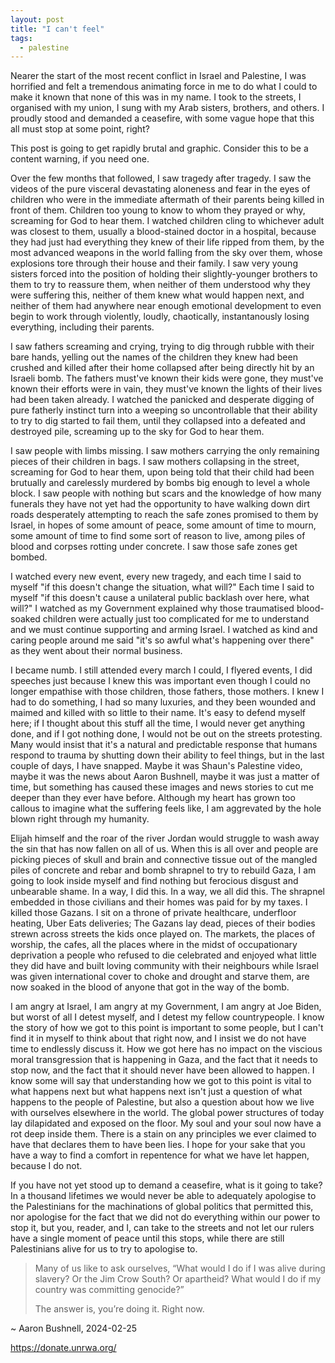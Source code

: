 ```yaml
---
layout: post
title: "I can't feel"
tags:
  - palestine
---
```


Nearer the start of the most recent conflict in Israel and Palestine, I was
horrified and felt a tremendous animating force in me to do what I could to
make it known that none of this was in my name. I took to the streets, I
organised with my union, I sung with my Arab sisters, brothers, and others. I
proudly stood and demanded a ceasefire, with some vague hope that this all
must stop at some point, right?

This post is going to get rapidly brutal and graphic. Consider this to be a
content warning, if you need one.

Over the few months that followed, I saw tragedy after tragedy. I saw the
videos of the pure visceral devastating aloneness and fear in the eyes of
children who were in the immediate aftermath of their parents being
killed in front of them. Children too young to know to whom they prayed or
why, screaming for God to hear them. I watched children cling to whichever
adult was closest to them, usually a blood-stained doctor in a hospital,
because they had just had everything they knew of their life ripped from them,
by the most advanced weapons in the world falling from the sky over them,
whose explosions tore through their house and their family. I saw very young
sisters forced into the position of holding their slightly-younger brothers to
them to try to reassure them, when neither of them understood why they were
suffering this, neither of them knew what would happen next, and neither of
them had anywhere near enough emotional development to even begin to work
through violently, loudly, chaotically, instantanously losing everything,
including their parents.

I saw fathers screaming and crying, trying to dig through rubble with their
bare hands, yelling out the names of the children they knew had been crushed
and killed after their home collapsed after being directly hit by an Israeli
bomb. The fathers must've known their kids were gone, they must've known their
efforts were in vain, they must've known the lights of their lives had been
taken already. I watched the panicked and desperate digging of pure fatherly
instinct turn into a weeping so uncontrollable that their ability to try to
dig started to fail them, until they collapsed into a defeated and destroyed
pile, screaming up to the sky for God to hear them.

I saw people with limbs missing. I saw mothers carrying the only remaining
pieces of their children in bags. I saw mothers collapsing in the street,
screaming for God to hear them, upon being told that their child had been
brutually and carelessly murdered by bombs big enough to level a whole block.
I saw people with nothing but scars and the knowledge of how many funerals
they have not yet had the opportunity to have walking down dirt roads
desperately attempting to reach the safe zones promised to them by Israel, in
hopes of some amount of peace, some amount of time to mourn, some amount of
time to find some sort of reason to live, among piles of blood and corpses
rotting under concrete. I saw those safe zones get bombed.

I watched every new event, every new tragedy, and each time I said to myself
"if this doesn't change the situation, what will?" Each time I said to myself
"if this doesn't cause a unilateral public backlash over here, what will?" I
watched as my Government explained why those traumatised blood-soaked children
were actually just too complicated for me to understand and we must continue
supporting and arming Israel. I watched as kind and caring people around me
said "it's so awful what's happening over there" as they went about their
normal business.

I became numb. I still attended every march I could, I flyered events, I did
speeches just because I knew this was important even though I could no longer
empathise with those children, those fathers, those mothers. I knew I had to
do something, I had so many luxuries, and they been wounded and maimed and
killed with so little to their name. It's easy to defend myself here; if I
thought about this stuff all the time, I would never get anything done, and if
I got nothing done, I would not be out on the streets protesting. Many would
insist that it's a natural and predictable response that humans respond to
trauma by shutting down their ability to feel things, but in the last couple
of days, I have snapped. Maybe it was Shaun's Palestine video, maybe it was
the news about Aaron Bushnell, maybe it was just a matter of time, but
something has caused these images and news stories to cut me deeper than they
ever have before. Although my heart has grown too callous to imagine what the
suffering feels like, I am aggrevated by the hole blown right through my
humanity.

Elijah himself and the roar of the river Jordan would struggle to wash away
the sin that has now fallen on all of us. When this is all over and people are
picking pieces of skull and brain and connective tissue out of the mangled
piles of concrete and rebar and bomb shrapnel to try to rebuild Gaza, I am
going to look inside myself and find nothing but ferocious disgust and
unbearable shame. In a way, I did this. In a way, we all did this. The
shrapnel embedded in those civilians and their homes was paid for by my taxes.
I killed those Gazans. I sit on a throne of private healthcare, underfloor
heating, Uber Eats deliveries; The Gazans lay dead, pieces of their bodies
strewn across streets the kids once played on. The markets, the places of
worship, the cafes, all the places where in the midst of occupationary
deprivation a people who refused to die celebrated and enjoyed what little
they did have and built loving community with their neighbours while Israel
was given international cover to choke and drought and starve them, are now
soaked in the blood of anyone that got in the way of the bomb.

I am angry at Israel, I am angry at my Government, I am angry at Joe Biden,
but worst of all I detest myself, and I detest my fellow countrypeople. I know
the story of how we got to this point is important to some people, but I
can't find it in myself to think about that right now, and I insist we do not
have time to endlessly discuss it. How we got here has no impact on the
viscious moral transgression that is happening in Gaza, and the fact that it
needs to stop now, and the fact that it should never have been allowed to
happen. I know some will say that understanding how we got to this point is
vital to what happens next but what happens next isn't just a question of what
happens to the people of Palestine, but also a question about how we live with
ourselves elsewhere in the world. The global power structures of today lay
dilapidated and exposed on the floor. My soul and your soul now have a rot
deep inside them. There is a stain on any principles we ever claimed to have
that declares them to have been lies. I hope for your sake that you have a way
to find a comfort in repentence for what we have let happen, because I do not.

If you have not yet stood up to demand a ceasefire, what is it going to take?
In a thousand lifetimes we would never be able to adequately apologise to the
Palestinians for the machinations of global politics that permitted this, nor
apologise for the fact that we did not do everything within our power to stop
it, but you, reader, and I, can take to the streets and not let our rulers
have a single moment of peace until this stops, while there are still
Palestinians alive for us to try to apologise to.

> Many of us like to ask ourselves, “What would I do if I was alive during
> slavery? Or the Jim Crow South? Or apartheid? What would I do if my country
> was committing genocide?”
>
> The answer is, you’re doing it. Right now.

~ Aaron Bushnell, 2024-02-25

<https://donate.unrwa.org/>

